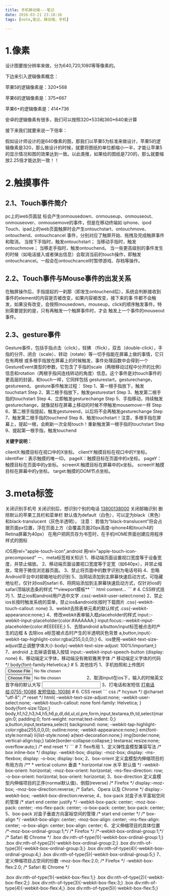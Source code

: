 ```yaml
---
title: 手机移动端---笔记
date: 2016-03-21 23:18:16
tags: [note,笔记，移动端，手机]

---
```

# 1.像素
设计图要按分辨率来做，分为640,720,1080等等像素的。

下边来引入逻辑像素概念：

苹果5的逻辑像素是：320*568

苹果6的逻辑像素是：375*667

苹果6+的逻辑像素是：414*736

安卓的逻辑像素有很多，我们可以按照320\*533和360\*640来计算

接下来我们就要来说一下倍率：

假如设计师设计的是640像素的图，那我们以苹果5为标准来做设计，苹果5的逻辑像素是320，那么做设计的时候，就要将图纸的单位都缩小一半，才能让苹果5的显示情况和图的效果达到一致。以此类推，如果给的图纸是720的，那么就要缩放2.25倍才能达到一致！！
# 2.触摸事件
## 2.1、Touch事件简介
pc上的web页面鼠 标会产生onmousedown、onmouseup、onmouseout、onmouseover、onmousemove的事件，但是在移动终端如 iphone、ipod Touch、ipad上的web页面触屏时会产生ontouchstart、ontouchmove、ontouchend、ontouchcancel 事件，分别对应了触屏开始、拖拽及完成触屏事件和取消。
当按下手指时，触发ontouchstart；
当移动手指时，触发ontouchmove；
当移走手指时，触发ontouchend。
当一些更高级别的事件发生的时候（如电话接入或者弹出信息）会取消当前的touch操作，即触发ontouchcancel。一般会在ontouchcancel时暂停游戏、存档等操作。

## 2.2、Touch事件与Mouse事件的出发关系
在触屏操作后，手指提起的一刹那（即发生ontouchend后），系统会判断接收到事件的element的内容是否被改变，如果内容被改变，接下来的事 件都不会触发，如果没有改变，会按照mousedown，mouseup，click的顺序触发事件。特别需要提到的是，只有再触发一个触屏事件时，才会 触发上一个事件的mouseout事件。

## 2.3、gesture事件
Gesture事件，包括手指点击（click），轻拂 （flick），双击（double-click），手指的分开、闭合（scale）、转动（rotate）等一切手指能在屏幕上做的事情，它只在有两根 或多根手指放在屏幕上的时候触发，事件处理函数中会得到一个GestureEvent类型的参数，它包含了手指的scale（两根移动过程中分开的比例） 信息和rotation（两根手指间连线转动的角度）信息。这个事件是对touch事件的更高层的封装，和touch一样，它同样包括 gesturestart，gesturechange，gestureend。
gesture事件触发过程：
Step 1、第一根手指放下，触发touchstart
Step 2、第二根手指放下，触发gesturestart
Step 3、触发第二根手指的touchstart
Step 4、立即触发gesturechange
Step 5、手指移动，持续触发gesturechange，就像鼠标在屏幕上移动的时候不停触发mousemove一样
Step 6、第二根手指提起，触发gestureend，以后将不会再触发gesturechange
Step 7、触发第二根手指的touchend
Step 8、触发touchstart！注意，多根手指在屏幕上，提起一根，会刷新一次全局touch！重新触发第一根手指的touchstart
Step 9、提起第一根手指，触发touchend

**关键字说明：**

clientX:触摸目标在视口中的X坐标。
clientY:触摸目标在视口中的Y坐标。
identifier：表示触摸的唯一ID。
pageX：触摸目标在页面中的x坐标。
pageY：触摸目标在页面中的y坐标。
screenX:触摸目标在屏幕中的x坐标。
screenY:触摸目标在屏幕中的y坐标。
target:触摸的DOM节点坐标。

# 3.meta标签
关闭识别手机号
<meta name="format-detection" content="telephone=no" />
关闭识别后，想识别个别的电话
<a href="tel:13800138000">13800138000</a>
关闭邮箱识别
<meta content="email=no" name="format-detection" />
删除默认的苹果工具栏和菜单栏
<meta name=”apple-mobile-web-app-status-bar-style” content=black” />
默认值为default（白色），可以定为black（黑色）和black-translucent（灰色半透明）。 注意： 若值为“black-translucent”将会占据页面px位置，浮在页面上方（会覆盖页面20px高度–iphone4和itouch4的Retina屏幕为40px） 在用户把网页存为书签时，在手机HOME界面创建应用程序样式的图标
<link rel="apple-touch-icon" href="/static/images/identity/HTML5_Badge_64.png" /> <link rel="apple-touch-icon-precomposed" href="/static/images/identity/HTML5_Badge_64.png" />
iOS用rel="apple-touch-icon",android 用rel="apple-touch-icon-precomposed"   一、meta标签相关知识 1、移动端页面设置视口宽度等于设备宽度，并禁止缩放。
<meta name="viewport" content="width=device-width,initial-scale=1.0,minimum-scale=1.0,maximum-scale=1.0,user-scalable=no" />
2、移动端页面设置视口宽度等于定宽（如640px），并禁止缩放，常用于微信浏览器页面。
<meta name="viewport" content="width=640,initial-scale=1.0,minimum-scale=1.0,maximum-scale=1.0,user-scalable=no" />
3、禁止将页面中的数字识别为电话号码
<meta name="format-detection" content="telephone=no" />
4、忽略Android平台中对邮箱地址的识别
<meta name="format-detection" content="email=no" />
5、当网站添加到主屏幕快速启动方式，可隐藏地址栏，仅针对ios的safari
<meta name="apple-mobile-web-app-capable" content="yes" />
<!-- ios7.0版本以后，safari上已看不到效果 -->
6、将网站添加到主屏幕快速启动方式，仅针对ios的safari顶端状态条的样式
<meta name="apple-mobile-web-app-status-bar-style" content="black" />
<!-- 可选default、black、black-translucent -->
**viewport模板**
``` html
<!DOCTYPE html>
<html>
<head>
<meta charset="utf-8">
<meta content="width=device-width,initial-scale=1.0,maximum-scale=1.0,user-scalable=no" name="viewport">
<meta content="yes" name="apple-mobile-web-app-capable">
<meta content="black" name="apple-mobile-web-app-status-bar-style">
<meta content="telephone=no" name="format-detection">
<meta content="email=no" name="format-detection">
<title>title</title>
<link rel="stylesheet" href="index.css">
</head>

<body>
    content...
</body>

</html>
```
# 4. CSS样式技巧 
1、禁止ios和android用户选中文字
.css{-webkit-user-select:none}
2、禁止ios长按时触发系统的菜单，禁止ios&android长按时下载图片
.css{-webkit-touch-callout: none}
3、webkit去除表单元素的默认样式
.css{-webkit-appearance:none;}
4、修改webkit表单输入框placeholder的样式
input::-webkit-input-placeholder{color:#AAAAAA;}
input:focus::-webkit-input-placeholder{color:#EEEEEE;}
5、去除android a/button/input标签被点击时产生的边框 & 去除ios a标签被点击时产生的半透明灰色背景
a,button,input{-webkit-tap-highlight-color:rgba(255,0,0,0);}
6、ios使用-webkit-text-size-adjust禁止调整字体大小
body{-webkit-text-size-adjust: 100%!important;}
7、android 上去掉语音输入按钮
input::-webkit-input-speech-button {display: none}
8、移动端定义字体，移动端没有微软雅黑字体
/* 移动端定义字体的代码 */
body{font-family:Helvetica;}
# 5. 其他技巧 
1、手机拍照和上传图片
<!-- 选择照片 -->
<input type=file accept="image/*">
<!-- 选择视频 -->
<input type=file accept="video/*">
2、取消input在ios下，输入的时候英文首字母的默认大写
<input autocapitalize="off" autocorrect="off" />
3、打电话和发短信
<a href="tel:0755-10086">打电话给:0755-10086</a>
<a href="sms:10086">发短信给: 10086</a>
# 6. CSS reset
``` css
/* hcysun  */
@charset "utf-8";
/* reset */
html{
    -webkit-text-size-adjust:none;
    -webkit-user-select:none;
    -webkit-touch-callout: none
    font-family: Helvetica;
}
body{font-size:12px;}
body,h1,h2,h3,h4,h5,h6,p,dl,dd,ul,ol,pre,form,input,textarea,th,td,select{margin:0; padding:0; font-weight: normal;text-indent: 0;}
a,button,input,textarea,select{ background: none; -webkit-tap-highlight-color:rgba(255,0,0,0); outline:none; -webkit-appearance:none;}
em{font-style:normal}
li{list-style:none}
a{text-decoration:none;}
img{border:none; vertical-align:top;}
table{border-collapse:collapse;}
textarea{ resize:none; overflow:auto;}
/* end reset */
```
# 7. flex布局 
1、定义弹性盒模型兼容写法
/*
    box
    inline-box
*/
display: -webkit-box;
display: -moz-box;
display: -ms-flexbox;
display: -o-box;
display: box;
2、box-orient 定义盒模型内伸缩项目的布局方向
/**
 * vertical column  垂直
 * horizontal row   水平 默认值
 */
-webkit-box-orient: horizontal;
-moz-box-orient: horizontal;
-ms-flex-direction: row;
-o-box-orient: horizontal;
box-orient: horizontal;
3、box-direction 定义盒模型内伸缩项目的正序(normal默认值)、倒叙(reverse)
/* Firefox */
display:-moz-box;
-moz-box-direction:reverse;
/* Safari、Opera 以及 Chrome */
display:-webkit-box;
-webkit-box-direction:reverse;
4、box-pack 对盒子水平富裕空间的管理
/*
    start
    end
    center
    justify
*/
-webkit-box-pack: center;
-moz-box-pack: center;
-ms-flex-pack: center;
-o-box-pack: center;
box-pack: center;
5、box-pack 对盒子垂直方向富裕空间的管理
/*
    start
    end
    center
*/
/* box-align */
-webkit-box-align: center;
-moz-box-align: center;
-ms-flex-align: center;
-o-box-align: center;
box-align: center;
6、定义伸缩项目的具体位置
/*-moz-box-ordinal-group:1;*/ /* Firefox */
/*-webkit-box-ordinal-group:1;*/ /* Safari 和 Chrome */
.box div:nth-of-type(1){-webkit-box-ordinal-group:1;}
.box div:nth-of-type(2){-webkit-box-ordinal-group:2;}
.box div:nth-of-type(3){-webkit-box-ordinal-group:3;}
.box div:nth-of-type(4){-webkit-box-ordinal-group:4;}
.box div:nth-of-type(5){-webkit-box-ordinal-group:5;}
7、定义伸缩项目占空间的份数
-moz-box-flex:2.0; /* Firefox */
-webkit-box-flex:2.0; /* Safari 和 Chrome */

.box div:nth-of-type(1){-webkit-box-flex:1;}
.box div:nth-of-type(2){-webkit-box-flex:2;}
.box div:nth-of-type(3){-webkit-box-flex:3;}
.box div:nth-of-type(4){-webkit-box-flex:4;}
.box div:nth-of-type(5){-webkit-box-flex:5;}